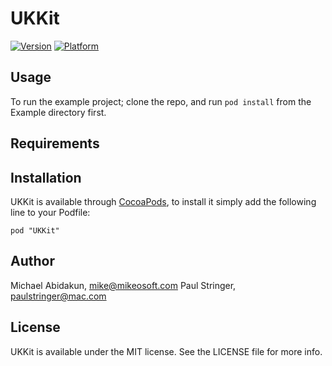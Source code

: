 # UKKit

[![Version](http://cocoapod-badges.herokuapp.com/v/UKKit/badge.png)](http://cocoadocs.org/docsets/UKKit)
[![Platform](http://cocoapod-badges.herokuapp.com/p/UKKit/badge.png)](http://cocoadocs.org/docsets/UKKit)

## Usage

To run the example project; clone the repo, and run `pod install` from the Example directory first.

## Requirements

## Installation

UKKit is available through [CocoaPods](http://cocoapods.org), to install
it simply add the following line to your Podfile:

    pod "UKKit"

## Author

Michael Abidakun, mike@mikeosoft.com
Paul Stringer, paulstringer@mac.com


## License

UKKit is available under the MIT license. See the LICENSE file for more info.

